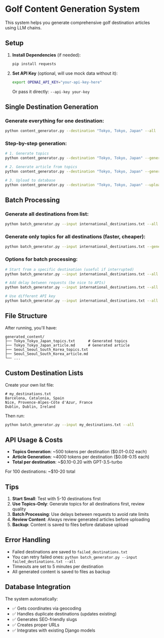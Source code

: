 # Golf Content Generation System

This system helps you generate comprehensive golf destination articles using LLM chains.

## Setup

1. **Install Dependencies** (if needed):
   ```bash
   pip install requests
   ```

2. **Set API Key** (optional, will use mock data without it):
   ```bash
   export OPENAI_API_KEY="your-api-key-here"
   ```
   Or pass it directly: `--api-key your-key`

## Single Destination Generation

### Generate everything for one destination:
```bash
python content_generator.py --destination "Tokyo, Tokyo, Japan" --all
```

### Step-by-step generation:
```bash
# 1. Generate topics
python content_generator.py --destination "Tokyo, Tokyo, Japan" --generate-topics

# 2. Generate article from topics
python content_generator.py --destination "Tokyo, Tokyo, Japan" --generate-article

# 3. Upload to database
python content_generator.py --destination "Tokyo, Tokyo, Japan" --upload
```

## Batch Processing

### Generate all destinations from list:
```bash
python batch_generator.py --input international_destinations.txt --all
```

### Generate only topics for all destinations (faster, cheaper):
```bash
python batch_generator.py --input international_destinations.txt --generate-topics-only
```

### Options for batch processing:
```bash
# Start from a specific destination (useful if interrupted)
python batch_generator.py --input international_destinations.txt --all --start-from 10

# Add delay between requests (be nice to APIs)
python batch_generator.py --input international_destinations.txt --all --delay 5

# Use different API key
python batch_generator.py --input international_destinations.txt --all --api-key your-key
```

## File Structure

After running, you'll have:
```
generated_content/
├── Tokyo_Tokyo_Japan_topics.txt      # Generated topics
├── Tokyo_Tokyo_Japan_article.md      # Generated article
├── Seoul_Seoul_South_Korea_topics.txt
├── Seoul_Seoul_South_Korea_article.md
└── ...
```

## Custom Destination Lists

Create your own list file:
```
# my_destinations.txt
Barcelona, Catalonia, Spain
Nice, Provence-Alpes-Côte d'Azur, France
Dublin, Dublin, Ireland
```

Then run:
```bash
python batch_generator.py --input my_destinations.txt --all
```

## API Usage & Costs

- **Topics Generation**: ~500 tokens per destination ($0.01-0.02 each)
- **Article Generation**: ~4000 tokens per destination ($0.08-0.15 each)
- **Total per destination**: ~$0.10-0.20 with GPT-3.5-turbo

For 100 destinations: ~$10-20 total

## Tips

1. **Start Small**: Test with 5-10 destinations first
2. **Use Topics-Only**: Generate topics for all destinations first, review quality
3. **Batch Processing**: Use delays between requests to avoid rate limits
4. **Review Content**: Always review generated articles before uploading
5. **Backup**: Content is saved to files before database upload

## Error Handling

- Failed destinations are saved to `failed_destinations.txt`
- You can retry failed ones: `python batch_generator.py --input failed_destinations.txt --all`
- Timeouts are set to 5 minutes per destination
- All generated content is saved to files as backup

## Database Integration

The system automatically:
- ✅ Gets coordinates via geocoding
- ✅ Handles duplicate destinations (updates existing)
- ✅ Generates SEO-friendly slugs
- ✅ Creates proper URLs
- ✅ Integrates with existing Django models
